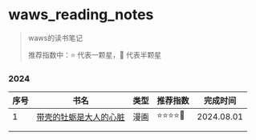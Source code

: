 # waws_reading_notes
> waws的读书笔记
>
> 推荐指数中：:star: 代表一颗星，:star2: 代表半颗星​

### 2024

| 序号 | 书名                                                         | 类型 | 推荐指数                        | 完成时间   |
| ---- | ------------------------------------------------------------ | ---- | ------------------------------- | ---------- |
| 1    | [带壳的牡蛎是大人的心脏](./2024/2024_08/《带壳的牡蛎是大人的心脏》.md) | 漫画 | :star::star::star::star::star2: | 2024.08.01 |
|      |                                                              |      |                                 |            |
|      |                                                              |      |                                 |            |

